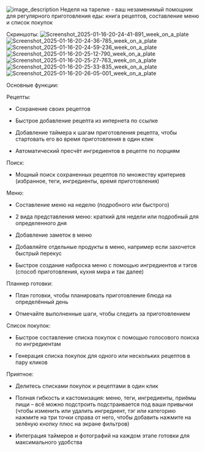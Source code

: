 
![image_description](https://github.com/user-attachments/assets/1f12c3ef-a0c6-4dbb-9045-a01954c2549f)
Неделя на тарелке - ваш незаменимый помощник для регулярного приготовления еды: книга рецептов, составление меню и список покупок

Скриншоты:
![Screenshot_2025-01-16-20-24-41-891_week_on_a_plate](https://github.com/user-attachments/assets/5fdeda87-6c63-4d46-9c7d-4f4ce610341e)
![Screenshot_2025-01-16-20-24-36-785_week_on_a_plate](https://github.com/user-attachments/assets/1660130b-549f-4e97-ab91-f76a26b6b4e6)
![Screenshot_2025-01-16-20-24-59-236_week_on_a_plate](https://github.com/user-attachments/assets/ab374f01-687b-4351-aa2d-15d7dfe68dc8)
![Screenshot_2025-01-16-20-25-12-790_week_on_a_plate](https://github.com/user-attachments/assets/2650081c-e0e3-426b-aaea-4aa9c8f2a585)
![Screenshot_2025-01-16-20-25-27-763_week_on_a_plate](https://github.com/user-attachments/assets/9689da12-a0c9-4f46-943b-af7c74629b44)
![Screenshot_2025-01-16-20-25-33-835_week_on_a_plate](https://github.com/user-attachments/assets/10dadae7-685b-43c1-acaa-ebc504fce0ac)
![Screenshot_2025-01-16-20-26-05-001_week_on_a_plate](https://github.com/user-attachments/assets/217b9e45-ae41-44eb-8692-64646760ceb3)

Основные функции:

Рецепты:

- Сохранение своих рецептов

- Быстрое добавление рецепта из интернета по ссылке

- Добавление таймера к шагам приготовления рецепта, чтобы стартовать его во время приготовления в один клик

- Автоматический пресчёт ингредиентов в рецепте по порциям


Поиск:

- Мощный поиск сохраненных рецептов по множеству критериев (избранное, теги, ингредиенты, время приготовления)


Меню:

- Составление меню на неделю (подробного или быстрого)

- 2 вида представления меню: краткий для недели или подробный для определенного дня

- Добавление заметок в меню

- Добавляйте отдельные продукты в меню, например если захочется быстрый перекус

- Быстрое создание наброска меню с помощью ингредиентов и тэгов (способ приготовления, кухня мира и так далее)


Планнер готовки: 

- План готовки, чтобы планировать приготовление блюда на определённый день

- Отмечайте выполненные шаги, чтобы следить за приготовлением 


Список покупок:

- Быстрое составление списка покупок с помощью голосового поиска по ингредиентам

- Генерация списка покупок для одного или нескольких рецептов в пару кликов


Приятное:

- Делитесь списками покупок и рецептами в один клик

- Полная гибкость и кастомизация: меню, теги, ингредиенты, приёмы пищи – всё можно подстроить подстраивается под ваши привычки (чтобы изменить или удалить ингредиент, тэг или категорию нажмите на три точки справа от него, чтобы добавить нажмите на зелёную кнопку плюс на экране фильтров)

- Интеграция таймеров и фотографий на каждом этапе готовки для максимального удобства
